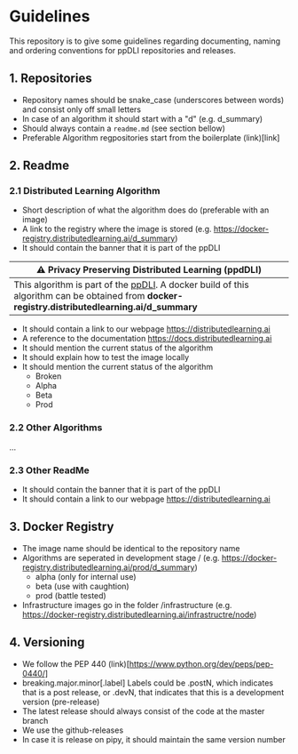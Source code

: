 # Guidelines
This repository is to give some guidelines regarding documenting, naming and ordering conventions for ppDLI repositories and releases.

## 1. Repositories

* Repository names should be snake_case (underscores between words) and consist only off small letters
* In case of an algorithm it should start with a "d" (e.g. d_summary)
* Should always contain a `readme.md` (see section bellow)
* Preferable Algorithm regpositories start from the boilerplate (link)[link]

## 2. Readme 

### 2.1 Distributed Learning Algorithm

* Short description of what the algorithm does do (preferable with an image)
* A link to the registry where the image is stored (e.g. https://docker-registry.distributedlearning.ai/d_summary)
* It should contain the banner that it is part of the ppDLI

|:warning: Privacy Preserving Distributed Learning (ppdDLI) |
|------------------|
| This algorithm is part of the [ppDLI](https://github.com/IKNL/ppDLI). A docker build of this algorithm can be obtained from __docker-registry.distributedlearning.ai/d_summary__ |


* It should contain a link to our webpage https://distributedlearning.ai
* A reference to the documentation https://docs.distributedlearning.ai
* It should mention the current status of the algorithm
* It should explain how to test the image locally
* It should mention the current status of the algorithm
    * Broken
    * Alpha
    * Beta
    * Prod

### 2.2 Other Algorithms
...

### 2.3 Other ReadMe

* It should contain the banner that it is part of the ppDLI
* It should contain a link to our webpage https://distributedlearning.ai

## 3. Docker Registry

* The image name should be identical to the repository name
* Algorithms are seperated in development stage / (e.g. https://docker-registry.distributedlearning.ai/prod/d_summary)
    * alpha (only for internal use)
    * beta (use with caughtion)
    * prod (battle tested)
* Infrastructure images go in the folder /infrastructure (e.g. https://docker-registry.distributedlearning.ai/infrastructre/node)

## 4. Versioning

* We follow the PEP 440 (link)[https://www.python.org/dev/peps/pep-0440/]
* breaking.major.minor\[.label\] Labels could be .postN, which indicates that is a post release, or .devN, that indicates that this is a development version (pre-release)
* The latest release should always consist of the code at the master branch
* We use the github-releases 
* In case it is release on pipy, it should maintain the same version number






